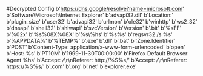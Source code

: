 #Decrypted Config
b'https://dns.google/resolve?name=microsoft.com'
b'Software\\Microsoft\\Internet Explorer'
b'advapi32.dll'
b'Location:'
b'plugin_size'
b'user32'
b'advapi32'
b'urlmon'
b'ole32'
b'winhttp'
b'ws2_32'
b'dnsapi'
b'shell32'
b'shlwapi'
b'svcVersion'
b'Version'
b'.bit'
b'%sFF'
b'%02x'
b'%s%08X%08X'
b'%s\\%hs'
b'%s%s'
b'regsvr32 /s %s'
b'%APPDATA%'
b'%TEMP%'
b'.exe'
b'.dll'
b'.bat'
b':Zone.Identifier'
b'POST'
b'Content-Type: application/x-www-form-urlencoded'
b'open'
b'Host: %s'
b'PT10M'
b'1999-11-30T00:00:00'
b'Firefox Default Browser Agent %hs'
b'Accept: */*\r\nReferer: http://%S%s/'
b'Accept: */*\r\nReferer: https://%S%s/'
b'.com'
b'.org'
b'.net'
b'explorer.exe'

